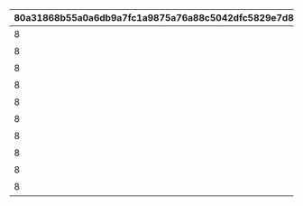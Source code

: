 |80a31868b55a0a6db9a7fc1a9875a76a88c5042dfc5829e7d87018cad72c121d|f2824eb3817d9c8aba1cd60bf69e2fa3b5df3fc06f53f87104d116228cd65659|7ceecefb26cb04fd650fda81a3016d8c10040f1aa68cd81a165475df452c0bd8|567b358db6244f1c8afea9e8c3dfc7b7676cb3a40603d796c56cbc6b7ff20475|3538bd1432d3b9c98d03a14e7bc3ef3de670e44dea21d883faec807240cc04b0|4b3fa794b8cfec7e24aee8037963c6f2d25c2da2c85281360b010db83cc065f9|30bdaf989a57b66c90520383aaf136d1dcf437c361b99b24d8d387a6d8787841|8f5e0dfcd413d0c95b5d344826022621e40b91040b8a2fb5a9b55fe50784d8c2|
| --- | --- | --- | --- | --- | --- | --- | --- |
|8|5150061|10150|1015001|0|ネビアの悪戯道|91002|30|
|8|5150062|10150|1015001|0|あいず・おん・ゆ～|91002|30|
|8|5150063|10150|1015001|0|基本に忠実に|91002|30|
|8|5150064|10150|1015001|0|デンジャラスなあの人|91002|30|
|8|5150065|10150|1015001|0|強制変身|91002|30|
|8|5150066|10150|1015001|0|アーマーパージ|91002|30|
|8|5150067|10150|1015001|0|お姉ちゃんに相談♪|91002|30|
|8|5150068|10150|1015001|0|ラーゴは見ていた|91002|30|
|8|5150069|10150|1015001|0|ゼロ距離の触れ合い|91002|30|
|8|5150070|10150|1015001|0|答えは同じ|91002|30|